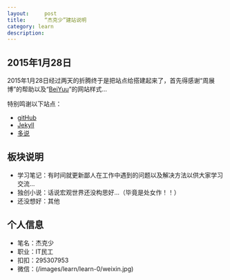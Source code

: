 ```yaml
---
layout:     post
title:      “杰克少”建站说明
category: learn
description:
---
```


## 2015年1月28日

2015年1月28日经过两天的折腾终于是把站点给搭建起来了，首先得感谢“周展博”的帮助以及“[BeiYuu][]”的网站样式...

特别鸣谢以下站点：

* [gitHub][]
* [Jekyll][]
* [多说][]



## 板块说明

* 学习笔记：有时间就更新鄙人在工作中遇到的问题以及解决方法以供大家学习交流...
* 独创小说：话说宏观世界还没构思好...（毕竟是处女作！！）
* 还没想好：其他

## 个人信息

* 笔名：杰克少
* 职业：IT民工
* 扣扣：295307953
* 微信：(/images/learn/learn-0/weixin.jpg)

[BeiYuu]:    http://beiyuu.com  "BeiYuu"
[Jekyll]:    http://jekyllrb.com/  "Jekyll"
[GitHub]:    https://github.com/  "GitHub"
[多说]:    http://duoshuo.com/  "多说"